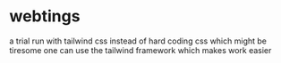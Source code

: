 # webtings
a trial run with tailwind css
instead of hard coding css which might be tiresome one can use the tailwind framework which makes work easier

